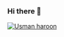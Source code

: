 ### Hi there 👋

[![Usman haroon](https://github-readme-stats.vercel.app/api?username=usmanharoon98)](https://github.com/usmanharoon98/github-readme-stats)

